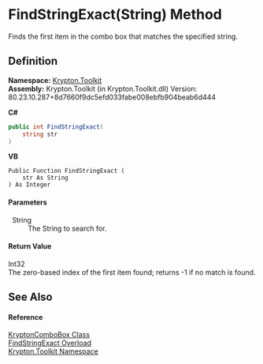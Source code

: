 # FindStringExact(String) Method


Finds the first item in the combo box that matches the specified string.



## Definition
**Namespace:** <a href="79d2eac2-21f4-54ff-7552-b20c33c30600.md">Krypton.Toolkit</a>  
**Assembly:** Krypton.Toolkit (in Krypton.Toolkit.dll) Version: 80.23.10.287+8d7660f9dc5efd033fabe008ebfb904beab6d444

**C#**
``` C#
public int FindStringExact(
	string str
)
```
**VB**
``` VB
Public Function FindStringExact ( 
	str As String
) As Integer
```



#### Parameters
<dl><dt>  String</dt><dd>The String to search for.</dd></dl>

#### Return Value
Int32  
The zero-based index of the first item found; returns -1 if no match is found.

## See Also


#### Reference
<a href="6e3c34ba-a54b-38d7-c887-9815158b827f.md">KryptonComboBox Class</a>  
<a href="e39db7b4-3f37-06df-b2c8-c6860b2aa8c4.md">FindStringExact Overload</a>  
<a href="79d2eac2-21f4-54ff-7552-b20c33c30600.md">Krypton.Toolkit Namespace</a>  
